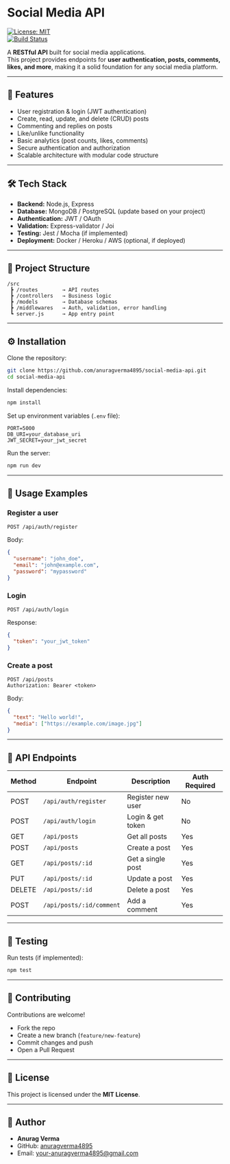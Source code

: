 # Social Media API

[![License: MIT](https://img.shields.io/badge/License-MIT-blue.svg)](#)  
[![Build Status](https://img.shields.io/badge/build-passing-brightgreen.svg)](#)

A **RESTful API** built for social media applications.  
This project provides endpoints for **user authentication, posts, comments, likes, and more**, making it a solid foundation for any social media platform.

---

## 🚀 Features

- User registration & login (JWT authentication)  
- Create, read, update, and delete (CRUD) posts  
- Commenting and replies on posts  
- Like/unlike functionality  
- Basic analytics (post counts, likes, comments)  
- Secure authentication and authorization  
- Scalable architecture with modular code structure  

---

## 🛠 Tech Stack

- **Backend:** Node.js, Express  
- **Database:** MongoDB / PostgreSQL (update based on your project)  
- **Authentication:** JWT / OAuth  
- **Validation:** Express-validator / Joi  
- **Testing:** Jest / Mocha (if implemented)  
- **Deployment:** Docker / Heroku / AWS (optional, if deployed)  

---

## 📂 Project Structure

```
/src
 ┣ /routes        → API routes  
 ┣ /controllers   → Business logic  
 ┣ /models        → Database schemas  
 ┣ /middlewares   → Auth, validation, error handling  
 ┗ server.js      → App entry point  
```

---

## ⚙️ Installation

Clone the repository:
```bash
git clone https://github.com/anuragverma4895/social-media-api.git
cd social-media-api
```

Install dependencies:
```bash
npm install
```

Set up environment variables (`.env` file):
```env
PORT=5000
DB_URI=your_database_uri
JWT_SECRET=your_jwt_secret
```

Run the server:
```bash
npm run dev
```

---

## 📌 Usage Examples

### Register a user
```http
POST /api/auth/register
```
Body:
```json
{
  "username": "john_doe",
  "email": "john@example.com",
  "password": "mypassword"
}
```

### Login
```http
POST /api/auth/login
```
Response:
```json
{
  "token": "your_jwt_token"
}
```

### Create a post
```http
POST /api/posts
Authorization: Bearer <token>
```
Body:
```json
{
  "text": "Hello world!",
  "media": ["https://example.com/image.jpg"]
}
```

---

## 📖 API Endpoints

| Method | Endpoint                 | Description          | Auth Required |
|--------|---------------------------|----------------------|---------------|
| POST   | `/api/auth/register`     | Register new user    | No            |
| POST   | `/api/auth/login`        | Login & get token    | No            |
| GET    | `/api/posts`             | Get all posts        | Yes           |
| POST   | `/api/posts`             | Create a post        | Yes           |
| GET    | `/api/posts/:id`         | Get a single post    | Yes           |
| PUT    | `/api/posts/:id`         | Update a post        | Yes           |
| DELETE | `/api/posts/:id`         | Delete a post        | Yes           |
| POST   | `/api/posts/:id/comment` | Add a comment        | Yes           |

---

## 🧪 Testing

Run tests (if implemented):
```bash
npm test
```

---

## 🤝 Contributing

Contributions are welcome!  
- Fork the repo  
- Create a new branch (`feature/new-feature`)  
- Commit changes and push  
- Open a Pull Request  

---

## 📜 License

This project is licensed under the **MIT License**.

---

## 👤 Author

- **Anurag Verma**  
- GitHub: [anuragverma4895](https://github.com/anuragverma4895)  
- Email: your-anuragverma4895@gmail.com

